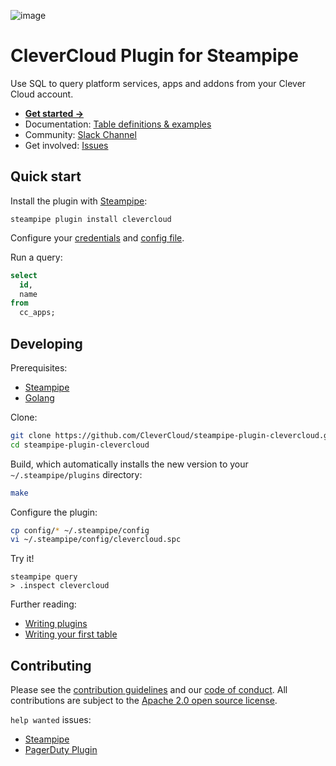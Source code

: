 ![image](https://hub.steampipe.io/images/plugins/turbot/clevercloud-social-graphic.png)

# CleverCloud Plugin for Steampipe

Use SQL to query platform services, apps and addons from your Clever Cloud account.

- **[Get started →](https://hub.steampipe.io/plugins/turbot/clevercloud)**
- Documentation: [Table definitions & examples](https://hub.steampipe.io/plugins/turbot/clevercloud/tables)
- Community: [Slack Channel](https://steampipe.io/community/join)
- Get involved: [Issues](https://github.com/CleverCloud/steampipe-plugin-clevercloud/issues)

## Quick start

Install the plugin with [Steampipe](https://steampipe.io):

```shell
steampipe plugin install clevercloud
```

Configure your [credentials](https://hub.steampipe.io/plugins/turbot/clevercloud#credentials) and [config file](https://hub.steampipe.io/plugins/turbot/clevercloud#configuration).

Run a query:

```sql
select
  id,
  name
from
  cc_apps;
```

## Developing

Prerequisites:

- [Steampipe](https://steampipe.io/downloads)
- [Golang](https://golang.org/doc/install)

Clone:

```sh
git clone https://github.com/CleverCloud/steampipe-plugin-clevercloud.git
cd steampipe-plugin-clevercloud
```

Build, which automatically installs the new version to your `~/.steampipe/plugins` directory:

```sh
make
```

Configure the plugin:

```sh
cp config/* ~/.steampipe/config
vi ~/.steampipe/config/clevercloud.spc
```

Try it!

```shell
steampipe query
> .inspect clevercloud
```

Further reading:

- [Writing plugins](https://steampipe.io/docs/develop/writing-plugins)
- [Writing your first table](https://steampipe.io/docs/develop/writing-your-first-table)

## Contributing

Please see the [contribution guidelines](https://github.com/turbot/steampipe/blob/main/CONTRIBUTING.md) and our [code of conduct](https://github.com/turbot/steampipe/blob/main/CODE_OF_CONDUCT.md). All contributions are subject to the [Apache 2.0 open source license](https://github.com/CleverCloud/steampipe-plugin-clevercloud/blob/main/LICENSE).

`help wanted` issues:

- [Steampipe](https://github.com/turbot/steampipe/labels/help%20wanted)
- [PagerDuty Plugin](https://github.com/CleverCloud/steampipe-plugin-clevercloud/labels/help%20wanted)